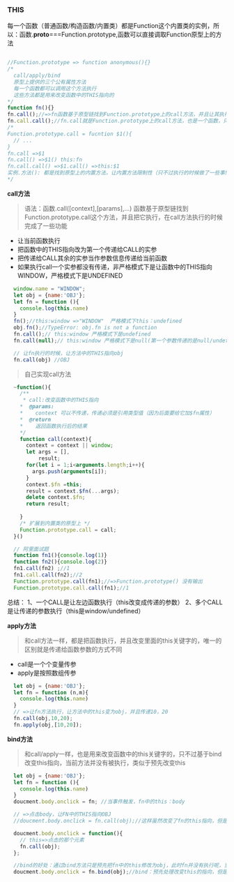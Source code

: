 ### THIS
每一个函数（普通函数/构造函数/内置类）都是Function这个内置类的实例，所以：函数.__proto__===Function.prototype,函数可以直接调取Function原型上的方法

  ```javascript
  
  //Function.prototype => function anonymous(){}
  /*
    call/apply/bind
    原型上提供的三个公有属性方法
    每一个函数都可以调用这个方法执行
    这些方法都是用来改变函数中的THIS指向的
  */
  function fn(){}
  fn.call();//=>fn函数基于原型链找到Function.prototype上的call方法，并且让其执行（执行的是call方法：方法中的this是fn）
  fn.call.call();//fn.call就是Function.prototype上的call方法，也是一个函数，只要是函数就能用原型上的方法，所以可以继续调用call来执行
  /*
  Function.prototype.call = fucntion $1(){
    // ...
  }
  fn.call =>$1
  fn.call() =>$1() this:fn
  fn.call.call() =>$1.call() =>this:$1
  实例.方法(): 都是找到原型上的内置方法，让内置方法限制性（只不过执行的时候做了一些事情会堆实例产生改变，而这也是这些内置方法的作用）,内置方法中的THIS一般都是当前操作的实例
  */
  ```

  **call方法**
  > 语法：函数.call([context],[params],...)
  > 函数基于原型链找到Function.prototype.call这个方法，并且把它执行，在call方法执行的时候完成了一些功能
  - 让当前函数执行
  - 把函数中的THIS指向改为第一个传递给CALL的实参
  - 把传递给CALL其余的实参当作参数信息传递给当前函数
  - 如果执行call一个实参都没有传递，非严格模式下是让函数中的THIS指向WINDOW，严格模式下是UNDEFINED

  ```javascript
    window.name = "WINDOW";
    let obj = {name:'OBJ'};
    let fn = function (){
      console.log(this.name)
    }
    fn();//this:window =>"WINDOW"  严格模式下this：undefined
    obj.fn();//TypeError: obj.fn is not a function
    fn.call();// this:window 严格模式下是undefined
    fn.call(null);// this:window 严格模式下是null(第一个参数传递的是null/undefined/不传,非严格模式下this指向window，严格模式下传递的是谁就是谁，不传this就是undefined)

    // 让fn执行的时候，让方法中的THIS指向obj
    fn.call(obj) //OBJ
  ```
  > 自己实现call方法
  ```javascript
    ~function(){
      /**
       * call:改变函数中的THIS指向
      *  @params:
      *    context 可以不传递，传递必须是引用类型值（因为后面要给它加$fn属性）
      *  @return
      *    返回函数执行后的结果
      */
      function call(context){
        context = context || window;
        let args = [],
            result;
        for(let i = 1;i<arguments.length;i++){
          args.push(arguments[i]);
        }
        context.$fn =this;
        result = context.$fn(...args);
        delete context.$fn;
        return result;
        
      }
      /* 扩展到内置类的原型上 */
      Function.prototype.call = call;
    }()
  ```
  ```javascript
    // 阿里面试题
    function fn1(){console.log(1)}
    function fn2(){console.log(2)}
    fn1.call(fn2) ;//1
    fn1.call.call(fn2);//2
    Function.prototype.call(fn1);//=>Function.prototype() 没有输出
    Function.prototype.call.call(fn1);//1
  ```
  总结：
  1、一个CALL是让左边函数执行（this改变成传递的参数）
  2、多个CALL是让传递的参数执行（this是window/undefined）

  **apply方法**
  > 和call方法一样，都是把函数执行，并且改变里面的this关键字的，唯一的区别就是传递给函数参数的方式不同
  - call是一个个变量传参
  - apply是按照数组传参
  ```javascript
    let obj = {name:'OBJ'};
    let fn = function (n,m){
      console.log(this.name)
    }
    // =>让fn方法执行，让方法中的this变为obj，并且传递10，20
    fn.call(obj,10,20);
    fn.apply(obj,[10,20]);
  ```
  **bind方法**
  > 和call/apply一样，也是用来改变函数中的this关键字的，只不过基于bind改变this指向，当前方法并没有被执行，类似于预先改变this
  ```javascript
    let obj = {name:'OBJ'};
    let fn = function (){
      console.log(this.name)
    }
    doucment.body.onclick = fn; //当事件触发，fn中的this：body

    // =>点击body，让FN中的THIS指向OBJ
    //doucment.body.onclick = fn.call(obj);//这样虽然改变了fn的this指向，但是这样fn在点击之前已经执行了，不是把fn绑定给点击事件，而是把fn执行后的结果绑定给了事件

    doucment.body.onclick = function(){
      // this=>点击的那个元素
      fn.call(obj);
    };

    //bind的好处：通过bind方法只是预先把fn中的this修改为obj，此时fn并没有执行呢，当点击事件触发才会执行fn（call/apply都是改变this的同时立即把方法执行）=>在IE6-8中不支持bind方法  预先做啥事情的思想被称为“柯里化函数”
    doucment.body.onclick = fn.bind(obj);//bind：预先处理改变this的指向，但是fn未执行
  ```
